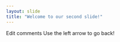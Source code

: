 ```yaml
---
layout: slide
title: "Welcome to our second slide!"
---
```

Edit comments
Use the left arrow to go back!
